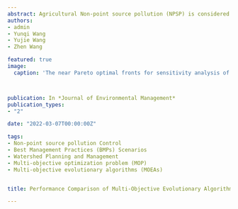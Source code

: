 ```yaml
---
abstract: Agricultural Non-point source pollution (NPSP) is considered as a major contributor to water quality impairment worldwide, and fortunately, best management practices (BMPs) can effectively reduce their generation and migration to receiving water bodies. In general, BMPs planning within a watershed needs to satisfy conflicting objectives simultaneously, including obtaining the maximum pollution reduction possibility and minimum cost, making it a multi-objective problem (MOP). Multi-objective evolutionary algorithms (MOEAs) have proven their efficiency in solving real-world MOPs, and NSGA-II is one of the most widely used MOEAs which is usually applied in combination with hydrological or NPSP models to search for optimal BMPs planning. However, some newly proposed MOEAs have been shown to be effective in solving three-objective optimization problems, and they can find higher-quality solutions for MOPs. By combining with the BMPs database developed by the NPSP model AnnAGNPS for a typical agricultural watershed in the Three Gorges Reservoir Region (TGRR), this study compared the performance of three state-of-the-art MOEAs (domination-based NSGA-II, decomposition-based MOEA/D and domination-decomposition combined NSGA-III) to find the optimal MOEA for the three-objective BMPs planning problem. The result shows that NSGA-II outperformed other MOEAs in terms of the scalability and uniform distribution of its solutions set, and its solutions were further classified into different cost categories to suit decision makers’ preferences. This study provides guidance for decision makers in choosing appropriate MOEAs and optimal control parameter settings for BMPs planning problem, and the solutions with optimal ecological-economical effectiveness can be extended to similar watersheds in the TGRR to control agricultural NPSP.
authors:
- admin
- Yunqi Wang
- Yujie Wang
- Zhen Wang

featured: true
image:
  caption: 'The near Pareto optimal fronts for sensitivity analysis of NSGA-II control parameters'



publication: In *Journal of Environmental Management*
publication_types:
- "2"

date: "2022-03-07T00:00:00Z"

tags:
- Non-point source pollution Control
- Best Management Practices (BMPs) Scenarios
- Watershed Planning and Management
- Multi-objective optimization problem (MOP)
- Multi-objective evolutionary algorithms (MOEAs)


title: Performance Comparison of Multi-Objective Evolutionary Algorithms Applied to BMPs Planning Problem (Now Revising... Wish me luck!!!!!!:)

---
```


